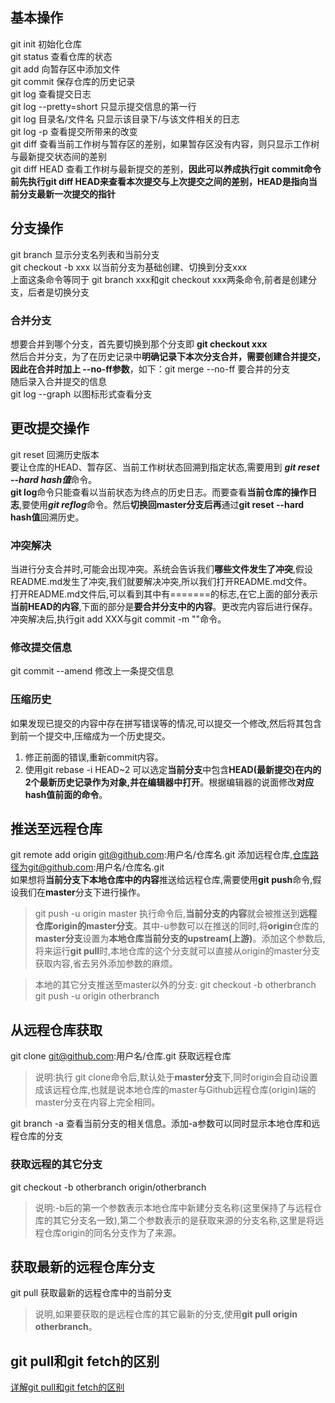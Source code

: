## 基本操作
git init		初始化仓库  
git status		查看仓库的状态  
git add			向暂存区中添加文件  
git commit		保存仓库的历史记录  
git log			查看提交日志  
git log --pretty=short	只显示提交信息的第一行  
git log 目录名/文件名		只显示该目录下/与该文件相关的日志  
git log -p		查看提交所带来的改变  
git diff		查看当前工作树与暂存区的差别，如果暂存区没有内容，则只显示工作树与最新提交状态间的差别  
git diff HEAD	查看工作树与最新提交的差别，**因此可以养成执行git commit命令前先执行git diff HEAD来查看本次提交与上次提交之间的差别，HEAD是指向当前分支最新一次提交的指针**
## 分支操作
git branch		显示分支名列表和当前分支  
git checkout -b	xxx	以当前分支为基础创建、切换到分支xxx  
上面这条命令等同于 git branch xxx和git checkout xxx两条命令,前者是创建分支，后者是切换分支
### 合并分支
想要合并到哪个分支，首先要切换到那个分支即 **git checkout xxx**  
然后合并分支，为了在历史记录中**明确记录下本次分支合并，需要创建合并提交，因此在合并时加上 --no-ff参数**，如下：git merge --no-ff 要合并的分支  
随后录入合并提交的信息  
git log --graph		以图标形式查看分支

## 更改提交操作
git reset			回溯历史版本  
要让仓库的HEAD、暂存区、当前工作树状态回溯到指定状态,需要用到 ***git reset --hard hash值***命令。  
**git log**命令只能查看以当前状态为终点的历史日志。而要查看**当前仓库的操作日志**,要使用***git reflog***命令。然后**切换回master分支后再**通过**git reset --hard hash值**回溯历史。  
### 冲突解决
当进行分支合并时,可能会出现冲突。系统会告诉我们**哪些文件发生了冲突**,假设README.md发生了冲突,我们就要解决冲突,所以我们打开README.md文件。  
打开README.md文件后,可以看到其中有=======的标志,在它上面的部分表示**当前HEAD的内容**,下面的部分是**要合并分支中的内容**。更改完内容后进行保存。  
冲突解决后,执行git add XXX与git commit -m ""命令。  
### 修改提交信息
git commit --amend		修改上一条提交信息  
### 压缩历史
如果发现已提交的内容中存在拼写错误等的情况,可以提交一个修改,然后将其包含到前一个提交中,压缩成为一个历史提交。  
1. 修正前面的错误,重新commit内容。  
2. 使用git rebase -i HEAD~2     可以选定**当前分支**中包含**HEAD(最新提交)在内的2个最新历史记录作为对象,并在编辑器中打开**。根据编辑器的说面修改**对应hash值前面的命令**。  

## 推送至远程仓库
git remote add origin git@github.com:用户名/仓库名.git			添加远程仓库,仓库路径为git@github.com:用户名/仓库名.git  
如果想将**当前分支下本地仓库中的内容**推送给远程仓库,需要使用**git push**命令,假设我们在**master**分支下进行操作。  
>git push -u origin master		执行命令后,**当前分支的内容**就会被推送到**远程仓库origin的master分支**。其中-u参数可以在推送的同时,将**origin**仓库的**master分支**设置为**本地仓库当前分支的upstream(上游)**。添加这个参数后,将来运行**git pull**时,本地仓库的这个分支就可以直接从origin的master分支获取内容,省去另外添加参数的麻烦。

>本地的其它分支推送至master以外的分支:
>git checkout -b otherbranch  
>git push -u origin otherbranch

## 从远程仓库获取
git clone git@github.com:用户名/仓库.git				获取远程仓库

>说明:执行 git clone命令后,默认处于**master分支**下,同时origin会自动设置成该远程仓库,也就是说本地仓库的master与Github远程仓库(origin)端的master分支在内容上完全相同。

git branch -a	查看当前分支的相关信息。添加-a参数可以同时显示本地仓库和远程仓库的分支

### 获取远程的其它分支
git checkout -b otherbranch origin/otherbranch

>说明:-b后的第一个参数表示本地仓库中新建分支名称(这里保持了与远程仓库的其它分支名一致),第二个参数表示的是获取来源的分支名称,这里是将远程仓库origin的同名分支作为了来源。

## 获取最新的远程仓库分支
git pull		获取最新的远程仓库中的当前分支
>说明,如果要获取的是远程仓库的其它最新的分支,使用**git pull origin otherbranch**。  

## git pull和git fetch的区别
[详解git pull和git fetch的区别](https://blog.csdn.net/weixin_41975655/article/details/82887273)
